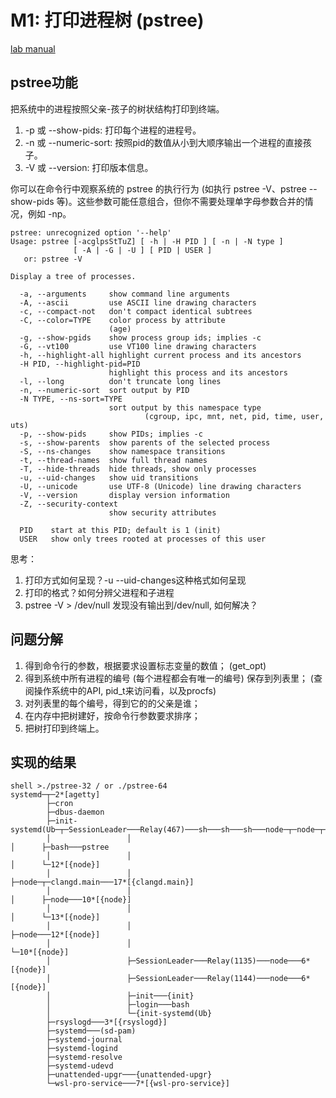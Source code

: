 # M1: 打印进程树 (pstree)

[lab manual](https://jyywiki.cn/OS/2024/labs/M1.md)

## pstree功能

把系统中的进程按照父亲-孩子的树状结构打印到终端。

1. -p 或 --show-pids: 打印每个进程的进程号。
1. -n 或 --numeric-sort: 按照pid的数值从小到大顺序输出一个进程的直接孩子。
1. -V 或 --version: 打印版本信息。

你可以在命令行中观察系统的 pstree 的执行行为 (如执行 pstree -V、pstree --show-pids 等)。这些参数可能任意组合，但你不需要处理单字母参数合并的情况，例如 -np。

```
pstree: unrecognized option '--help'
Usage: pstree [-acglpsStTuZ] [ -h | -H PID ] [ -n | -N type ]
              [ -A | -G | -U ] [ PID | USER ]
   or: pstree -V

Display a tree of processes.

  -a, --arguments     show command line arguments
  -A, --ascii         use ASCII line drawing characters
  -c, --compact-not   don't compact identical subtrees
  -C, --color=TYPE    color process by attribute
                      (age)
  -g, --show-pgids    show process group ids; implies -c
  -G, --vt100         use VT100 line drawing characters
  -h, --highlight-all highlight current process and its ancestors
  -H PID, --highlight-pid=PID
                      highlight this process and its ancestors
  -l, --long          don't truncate long lines
  -n, --numeric-sort  sort output by PID
  -N TYPE, --ns-sort=TYPE
                      sort output by this namespace type
                              (cgroup, ipc, mnt, net, pid, time, user, uts)
  -p, --show-pids     show PIDs; implies -c
  -s, --show-parents  show parents of the selected process
  -S, --ns-changes    show namespace transitions
  -t, --thread-names  show full thread names
  -T, --hide-threads  hide threads, show only processes
  -u, --uid-changes   show uid transitions
  -U, --unicode       use UTF-8 (Unicode) line drawing characters
  -V, --version       display version information
  -Z, --security-context
                      show security attributes

  PID    start at this PID; default is 1 (init)
  USER   show only trees rooted at processes of this user
```
思考：
1. 打印方式如何呈现？-u --uid-changes这种格式如何呈现
1. 打印的格式？如何分辨父进程和子进程
1. pstree -V > /dev/null 发现没有输出到/dev/null, 如何解决？

## 问题分解
1. 得到命令行的参数，根据要求设置标志变量的数值； (get_opt)
1. 得到系统中所有进程的编号 (每个进程都会有唯一的编号) 保存到列表里； (查阅操作系统中的API, pid_t来访问看，以及procfs)
1. 对列表里的每个编号，得到它的的父亲是谁；
1. 在内存中把树建好，按命令行参数要求排序；
1. 把树打印到终端上。

## 实现的结果
```
shell >./pstree-32 / or ./pstree-64
systemd─┬─2*[agetty]
        ├─cron
        ├─dbus-daemon
        ├─init-systemd(Ub─┬─SessionLeader───Relay(467)───sh───sh───sh───node─┬─node─┬─bash
        │                 │                                                  │      ├─bash───pstree
        │                 │                                                  │      └─12*[{node}]
        │                 │                                                  ├─node─┬─clangd.main───17*[{clangd.main}]
        │                 │                                                  │      ├─node───10*[{node}]
        │                 │                                                  │      └─13*[{node}]
        │                 │                                                  ├─node───12*[{node}]
        │                 │                                                  └─10*[{node}]
        │                 ├─SessionLeader───Relay(1135)───node───6*[{node}]
        │                 ├─SessionLeader───Relay(1144)───node───6*[{node}]
        │                 ├─init───{init}
        │                 ├─login───bash
        │                 └─{init-systemd(Ub}
        ├─rsyslogd───3*[{rsyslogd}]
        ├─systemd───(sd-pam)
        ├─systemd-journal
        ├─systemd-logind
        ├─systemd-resolve
        ├─systemd-udevd
        ├─unattended-upgr───{unattended-upgr}
        └─wsl-pro-service───7*[{wsl-pro-service}]
```